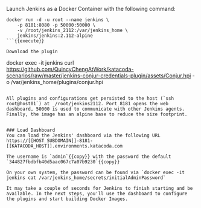 
Launch Jenkins as a Docker Container with the following command:

```
docker run -d -u root --name jenkins \
    -p 8181:8080 -p 50000:50000 \
    -v /root/jenkins_2112:/var/jenkins_home \
    jenkins/jenkins:2.112-alpine
```{{execute}}

Download the plugin
```
docker exec -it jenkins curl https://github.com/QuincyChengAtWork/katacoda-scenarios/raw/master/jenkins-conjur-credentials-plugin/assets/Conjur.hpi -o /var/jenkins_home/plugins/conjur.hpi
```{{execute}}

All plugins and configurations get persisted to the host (`ssh root@host01`) at _/root/jenkins2112. Port 8181 opens the web dashboard, 50000 is used to communicate with other Jenkins agents. Finally, the image has an alpine base to reduce the size footprint.


### Load Dashboard
You can load the Jenkins' dashboard via the following URL https://[[HOST_SUBDOMAIN]]-8181-[[KATACODA_HOST]].environments.katacoda.com

The username is `admin`{{copy}} with the password the default `344827fbdbfb40d5aac067c7a07b9230`{{copy}}

On your own system, the password can be found via `docker exec -it jenkins cat /var/jenkins_home/secrets/initialAdminPassword`

It may take a couple of seconds for Jenkins to finish starting and be available. In the next steps, you'll use the dashboard to configure the plugins and start building Docker Images.

